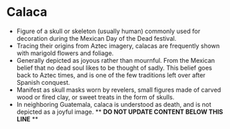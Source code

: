 Calaca
======

* Figure of a skull or skeleton (usually human) commonly used for decoration during the Mexican Day of the Dead festival.
* Tracing their origins from Aztec imagery, calacas are frequently shown with marigold flowers and foliage.
* Generally depicted as joyous rather than mournful. From the Mexican belief that no dead soul likes to be thought of sadly. This belief goes back to Aztec times, and is one of the few traditions left over after Spanish conquest.
* Manifest as skull masks worn by revelers, small figures made of carved wood or fired clay, or sweet treats in the form of skulls.
* In neighboring Guatemala, calaca is understood as death, and is not depicted as a joyful image.
** **DO NOT UPDATE CONTENT BELOW THIS LINE** **

